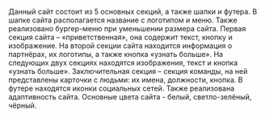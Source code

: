 Данный сайт состоит из 5 основных секций, а также шапки и футера. В шапке сайта располагается название с логотипом и меню. Также реализовано бургер-меню при уменьшении размера сайта. Первая секция сайта – «приветственная», она содержит текст, кнопку и изображение. На второй секции сайта находится информация о партнёрах, их логотипы, а также кнопка «узнать больше». На следующих двух секциях находятся изображения, текст и кнопка «узнать больше». Заключительная секция – секция команды, на ней представлены карточки с людьми: их имена, должности, кнопка. В футере находятся иконки социальных сетей. Также реализована адаптивность сайта. Основные цвета сайта - белый, светло-зелёный, чёрный.
